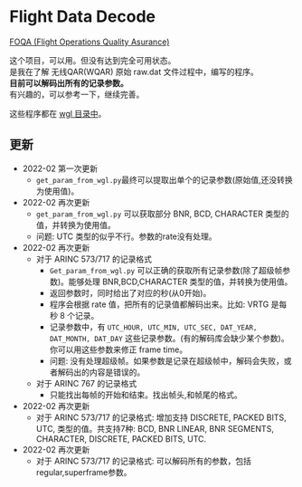 # Flight Data Decode  

[FOQA (Flight Operations Quality Asurance)](http://en.wikipedia.org/wiki/Flight_operations_quality_assurance)  

这个项目，可以用。但没有达到完全可用状态。  
是我在了解 无线QAR(WQAR) 原始 raw.dat 文件过程中，编写的程序。   
**目前可以解码出所有的记录参数。**   
有兴趣的，可以参考一下，继续完善。  

这些程序都在 [wgl 目录中](https://github.com/osnosn/FlightDataDecode/tree/main/wgl)。  

## 更新  
* 2022-02 第一次更新  
  - `get_param_from_wgl.py`最终可以提取出单个的记录参数(原始值,还没转换为使用值)。  
* 2022-02 再次更新  
  - `get_param_from_wgl.py` 可以获取部分 BNR, BCD, CHARACTER 类型的值，并转换为使用值。  
  - 问题: UTC 类型的似乎不行。参数的rate没有处理。  
* 2022-02 再次更新  
  - 对于 ARINC 573/717 的记录格式   
    - `Get_param_from_wgl.py` 可以正确的获取所有记录参数(除了超级帧参数)。能够处理 BNR,BCD,CHARACTER 类型的值，并转换为使用值。  
    - 返回参数时，同时给出了对应的秒(从0开始)。  
    - 程序会根据 rate 值，把所有的记录值都解码出来。比如: VRTG 是每秒 8 个记录。  
    - 记录参数中，有 `UTC_HOUR, UTC_MIN, UTC_SEC, DAT_YEAR, DAT_MONTH, DAT_DAY` 这些记录参数。(有的解码库会缺少某个参数)。你可以用这些参数来修正 frame time。  
    - 问题: 没有处理超级帧。如果参数是记录在超级帧中，解码会失败，或者解码出的内容是错误的。  
  - 对于 ARINC 767 的记录格式   
    - 只能找出每帧的开始和结束。找出帧头,和帧尾的格式。   
* 2022-02 再次更新  
  - 对于 ARINC 573/717 的记录格式: 增加支持 DISCRETE, PACKED BITS, UTC, 类型的值。共支持7种: BCD, BNR LINEAR, BNR SEGMENTS, CHARACTER, DISCRETE, PACKED BITS, UTC.    
* 2022-02 再次更新  
  - 对于 ARINC 573/717 的记录格式: 可以解码所有的参数，包括regular,superframe参数。


